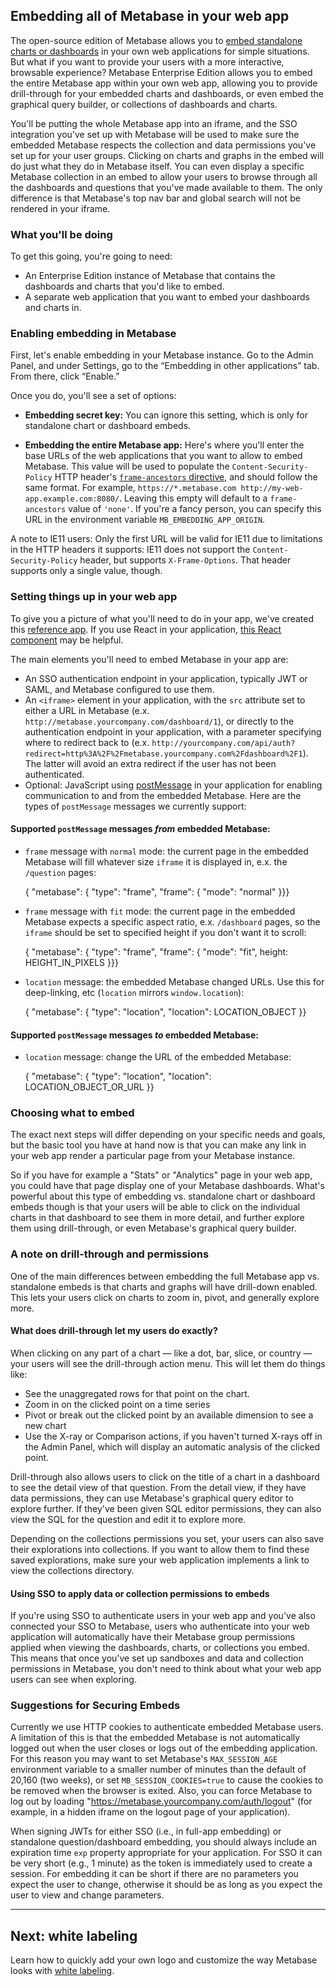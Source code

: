 ## Embedding all of Metabase in your web app
The open-source edition of Metabase allows you to [embed standalone charts or dashboards](../administration-guide/13-embedding.md) in your own web applications for simple situations. But what if you want to provide your users with a more interactive, browsable experience? Metabase Enterprise Edition allows you to embed the entire Metabase app within your own web app, allowing you to provide drill-through for your embedded charts and dashboards, or even embed the graphical query builder, or collections of dashboards and charts.

You'll be putting the whole Metabase app into an iframe, and the SSO integration you've set up with Metabase will be used to make sure the embedded Metabase respects the collection and data permissions you've set up for your user groups. Clicking on charts and graphs in the embed will do just what they do in Metabase itself. You can even display a specific Metabase collection in an embed to allow your users to browse through all the dashboards and questions that you've made available to them. The only difference is that Metabase's top nav bar and global search will not be rendered in your iframe.

### What you'll be doing
To get this going, you're going to need:
* An Enterprise Edition instance of Metabase that contains the dashboards and charts that you'd like to embed.
* A separate web application that you want to embed your dashboards and charts in.

### Enabling embedding in Metabase
First, let's enable embedding in your Metabase instance. Go to the Admin Panel, and under Settings, go to the “Embedding in other applications” tab. From there, click “Enable.”

Once you do, you'll see a set of options:

* **Embedding secret key:** You can ignore this setting, which is only for standalone chart or dashboard embeds.

* **Embedding the entire Metabase app:** Here's where you'll enter the base URLs of the web applications that you want to allow to embed Metabase.
  This value will be used to populate the `Content-Security-Policy` HTTP header's [`frame-ancestors` directive](https://developer.mozilla.org/en-US/docs/Web/HTTP/Headers/Content-Security-Policy/frame-ancestors), and should follow the same format.
  For example, `https://*.metabase.com http://my-web-app.example.com:8080/`. Leaving this empty will default to a `frame-ancestors` value of `'none'`.
  If you're a fancy person, you can specify this URL in the environment variable `MB_EMBEDDING_APP_ORIGIN`.

A note to IE11 users: Only the first URL will be valid for IE11 due to limitations in the HTTP headers it supports: IE11 does not support the `Content-Security-Policy` header, but supports `X-Frame-Options`. That header supports only a single value, though.

### Setting things up in your web app
To give you a picture of what you'll need to do in your app, we've created this [reference app](https://github.com/metabase/sso-examples/tree/master/app-embed-example). If you use React in your application, [this React component](https://github.com/metabase/sso-examples/blob/master/app-embed-example/src/MetabaseAppEmbed.js) may be helpful.

The main elements you'll need to embed Metabase in your app are:

* An SSO authentication endpoint in your application, typically JWT or SAML, and Metabase configured to use them.
* An `<iframe>` element in your application, with the `src` attribute set to either a URL in Metabase (e.x. `http://metabase.yourcompany.com/dashboard/1`), or directly to the authentication endpoint in your application, with a parameter specifying where to redirect back to (e.x. `http://yourcompany.com/api/auth?redirect=http%3A%2F%2Fmetabase.yourcompany.com%2Fdashboard%2F1`). The latter will avoid an extra redirect if the user has not been authenticated.
* Optional: JavaScript using [postMessage](https://developer.mozilla.org/en-US/docs/Web/API/Window/postMessage) in your application for enabling communication to and from the embedded Metabase. Here are the types of `postMessage` messages we currently support:

#### Supported `postMessage` messages *from* embedded Metabase:

* `frame` message with `normal` mode: the current page in the embedded Metabase will fill whatever size `iframe` it is displayed in, e.x. the `/question` pages:

    { "metabase": { "type": "frame", "frame": { "mode": "normal" }}}

* `frame` message with `fit` mode: the current page in the embedded Metabase expects a specific aspect ratio, e.x. `/dashboard` pages, so the `iframe` should be set to specified height if you don't want it to scroll:

    { "metabase": { "type": "frame", "frame": { "mode": "fit", height: HEIGHT_IN_PIXELS }}}

* `location` message: the embedded Metabase changed URLs. Use this for deep-linking, etc (`location` mirrors `window.location`):

    { "metabase": { "type": "location", "location": LOCATION_OBJECT }}

#### Supported `postMessage` messages *to* embedded Metabase:

* `location` message: change the URL of the embedded Metabase:

    { "metabase": { "type": "location", "location": LOCATION_OBJECT_OR_URL }}


### Choosing what to embed
The exact next steps will differ depending on your specific needs and goals, but the basic tool you have at hand now is that you can make any link in your web app render a particular page from your Metabase instance.

So if you have for example a "Stats" or "Analytics" page in your web app, you could have that page display one of your Metabase dashboards. What's powerful about this type of embedding vs. standalone chart or dashboard embeds though is that your users will be able to click on the individual charts in that dashboard to see them in more detail, and further explore them using drill-through, or even Metabase's graphical query builder.

### A note on drill-through and permissions
One of the main differences between embedding the full Metabase app vs. standalone embeds is that charts and graphs will have drill-down enabled. This lets your users click on charts to zoom in, pivot, and generally explore more.

#### What does drill-through let my users do exactly?
When clicking on any part of a chart — like a dot, bar, slice, or country — your users will see the drill-through action menu. This will let them do things like:
* See the unaggregated rows for that point on the chart.
* Zoom in on the clicked point on a time series
* Pivot or break out the clicked point by an available dimension to see a new chart
* Use the X-ray or Comparison actions, if you haven't turned X-rays off in the Admin Panel, which will display an automatic analysis of the clicked point.

Drill-through also allows users to click on the title of a chart in a dashboard to see the detail view of that question. From the detail view, if they have data permissions, they can use Metabase's graphical query editor to explore further. If they've been given SQL editor permissions, they can also view the SQL for the question and edit it to explore more.

Depending on the collections permissions you set, your users can also save their explorations into collections. If you want to allow them to find these saved explorations, make sure your web application implements a link to view the collections directory.

#### Using SSO to apply data or collection permissions to embeds
If you're using SSO to authenticate users in your web app and you've also connected your SSO to Metabase, users who authenticate into your web application will automatically have their Metabase group permissions applied when viewing the dashboards, charts, or collections you embed. This means that once you've set up sandboxes and data and collection permissions in Metabase, you don't need to think about what your web app users can see when exploring.

### Suggestions for Securing Embeds
Currently we use HTTP cookies to authenticate embedded Metabase users. A limitation of this is that the embedded Metabase is not automatically logged out when the user closes or logs out of the embedding application. For this reason you may want to set Metabase's `MAX_SESSION_AGE` environment variable to a smaller number of minutes than the default of 20,160 (two weeks), or set `MB_SESSION_COOKIES=true` to cause the cookies to be removed when the browser is exited. Also, you can force Metabase to log out by loading "https://metabase.yourcompany.com/auth/logout" (for example, in a hidden iframe on the logout page of your application).

When signing JWTs for either SSO (i.e., in full-app embedding) or standalone question/dashboard embedding, you should always include an expiration time `exp` property appropriate for your application. For SSO it can be very short (e.g., 1 minute) as the token is immediately used to create a session. For embedding it can be short if there are no parameters you expect the user to change, otherwise it should be as long as you expect the user to view and change parameters.

---

## Next: white labeling
Learn how to quickly add your own logo and customize the way Metabase looks with [white labeling](whitelabeling.md).
